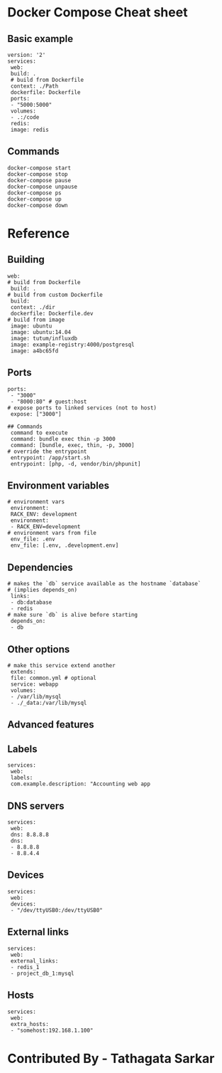 # Docker Compose Cheat sheet

## Basic example

```
version: '2'
services:
 web:
 build: .
 # build from Dockerfile
 context: ./Path
 dockerfile: Dockerfile
 ports:
 - "5000:5000"
 volumes:
 - .:/code
 redis:
 image: redis
```

## Commands


```
docker-compose start
docker-compose stop
docker-compose pause
docker-compose unpause
docker-compose ps
docker-compose up
docker-compose down
```

# Reference

## Building

```
web:
# build from Dockerfile
 build: .
# build from custom Dockerfile
 build:
 context: ./dir
 dockerfile: Dockerfile.dev
# build from image
 image: ubuntu
 image: ubuntu:14.04
 image: tutum/influxdb
 image: example-registry:4000/postgresql
 image: a4bc65fd
```

## Ports

```
ports:
 - "3000"
 - "8000:80" # guest:host
# expose ports to linked services (not to host)
 expose: ["3000"]
 
## Commands
 command to execute
 command: bundle exec thin -p 3000
 command: [bundle, exec, thin, -p, 3000]
# override the entrypoint
 entrypoint: /app/start.sh
 entrypoint: [php, -d, vendor/bin/phpunit]
```

## Environment variables

```
# environment vars
 environment:
 RACK_ENV: development
 environment:
 - RACK_ENV=development
# environment vars from file
 env_file: .env
 env_file: [.env, .development.env]
```

## Dependencies

```
# makes the `db` service available as the hostname `database`
# (implies depends_on)
 links:
 - db:database
 - redis
# make sure `db` is alive before starting
 depends_on:
 - db
```

## Other options

```
# make this service extend another
 extends:
 file: common.yml # optional
 service: webapp
 volumes:
 - /var/lib/mysql
 - ./_data:/var/lib/mysql
```

## Advanced features

## Labels

```
services:
 web:
 labels:
 com.example.description: "Accounting web app
```

## DNS servers

```
services:
 web:
 dns: 8.8.8.8
 dns:
 - 8.8.8.8
 - 8.8.4.4
```

## Devices

```
services:
 web:
 devices:
 - "/dev/ttyUSB0:/dev/ttyUSB0"
```

## External links

```
services:
 web:
 external_links:
 - redis_1
 - project_db_1:mysql
```

## Hosts

```
services:
 web:
 extra_hosts:
 - "somehost:192.168.1.100"
 ```
 
 # Contributed By - Tathagata Sarkar
